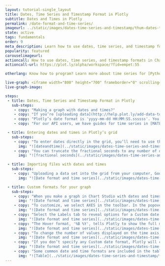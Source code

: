 ```yaml
---
layout: tutorial-single_layout
title: Dates, Time Series and Timestamp Format in Plotly
subtitle: Dates and Times in Plotly
permalink: /date-format-and-time-series/
imageurl: ../static/images/dates-time-series-and-timestamp/thum-dates-time-series-and-timestamp.png
state: active
tags: fundamentals
order: 9
meta_description: Learn how to use dates, time series, and timestamp formats with Chart Studio graphs. Chart Studio is the easiest and fastest way to make and share graphs online.
popularity: featured
carouselimageurl:
actioncall: How to use dates, time series, and timestamp formats in Chart Studio
actioncall-url: https://plot.ly/alpha/workspace/?fid=empet:55

otherlang: Know how to program? Learn more about time series for [Python](https://plot.ly/python/time-series/) or [R](https://plot.ly/r/time-series/).

live-graph: <iframe width="800" height="700" frameborder="0" scrolling="no" src="https://plot.ly/~empet/55.embed"></iframe>
live-graph-image:

steps:
 - title: Dates, Time Series and Timestamp Format in Plotly
   sub-steps:
    - copy: "Making a graph with dates and times?"
    - copy: "If you’re [uploading data](http://help.plot.ly/add-data-to-the-plotly-grid/) into the grid, our parsing algorithm checks your data against more than 400 date formats to find the best match, even when your dates are in several styles. Read more below to learn how to enter dates and times in the grid, and how to change the format displayed on your graph."
    - copy: "Plotly’s date format is 'yyyy-mm-dd HH:MM:SS.ssssss'. You can enter this format directly, or depending on your data entry method, use our parsers to convert for you."
    - copy: "For our API users, we have guides for time series in [MATLAB](https://plot.ly/matlab/time-series/), [Python](https://plot.ly/python/time-series/), and [R](https://plot.ly/r/time-series/). If you’re using Python, we accept 'datetime.date' and 'datetime.datetime' formats. For plotly.js, we support JavaScript Date objects. Using MATLAB, you can specify the date format directly so our parser knows what to do. In R, we support R’s classes Date, POSIXlt and POSIXct in our ggplot2 to Plotly conversion."

 - title: Entering dates and times in Plotly’s grid
   sub-steps:
    - copy: "To enter dates directly in the grid, you’ll need to use the format: yyyy-mm-dd HH:MM:SS.ssssss. Note that the hour must be a number between 00 and 23, with hours 12 through 23 reserved for PM. Your entry must include the four-digit year."
      img: "![dateandtime](../static/images/dates-time-series-and-timestamp/dates and times.png)"
    - copy: "You can truncate the fractional seconds to any number of digits. All other truncations require you to keep entire fields. Here are a few common mistakes to avoid."
      img: "![fractional seconds](../static/images/dates-time-series-and-timestamp/fractional seconds.png)"

 - title: Importing files with dates and times
   sub-steps:
    - copy: "Uploading a data set into the grid from your computer, Google Drive, or Dropbox? Plotly will parse the data for you into our native format so you’re ready to customize your graph."
      img: "![Date format and time series](../static/images/dates-time-series-and-timestamp/import-data-file.png)"

 - title: Custom formats for your graph
   sub-steps:
    - copy: "When you make a graph in Chart Studio with dates and times, the default labelling picks spacing that fits the graph. Here our dates included both year and month, but as you can see, Plotly displays years on the x axis."
      img: "![Date format and time series](../static/images/dates-time-series-and-timestamp/ted-talks-visualized.png)"
    - copy: "To customize, we select AXES in the toolbar. In the popover, select the axis you wish to modify."
      img: "![Date format and time series](../static/images/dates-time-series-and-timestamp/select-axis.png)"
    - copy: "Select the Labels tab to reveal options for a Custom date format and Hover format. We use the time format [here](https://github.com/mbostock/d3/wiki/Time-Formatting) (see the table below for some of the most used examples). For example, in Custom date format, '%b %Y' tells Plotly to display an abbreviated month and the year with century. One extra option: '%{n}f' allows you to show fractional seconds, where 'n' tells us the number of digits to include."
      img: "![Date format and time series](../static/images/dates-time-series-and-timestamp/axes-labels.png)"
    - copy: "The Hover format, '%B %Y', tells Plotly to show the full month name and year with century when using the hover feature to explore the data."
      img: "![Date format and time series](../static/images/dates-time-series-and-timestamp/hover-format.png)"
    - copy: "To change the number of values displayed on the time axis, use the Ticks tab in the AXES popover. Pick a 'Max #' of dates to display, and Plotly automatically finds the greatest lower bound to be evenly spaced along the axis."
      img: "![Date format and time series](../static/images/dates-time-series-and-timestamp/axes-ticks.png)"
    - copy: "If you don’t specify any Custom date format, Plotly will choose the format depending on your zoom level. As your viewer zooms in, new levels of detail will be included on the x axis."
      img: "![Date format and time series](../static/images/dates-time-series-and-timestamp/zoom-level.gif)"
    - copy: "Some common date and time formats are included in the table below."
      img: "![Table](../static/images/dates-time-series-and-timestamp/format-table.png)"
---
```

